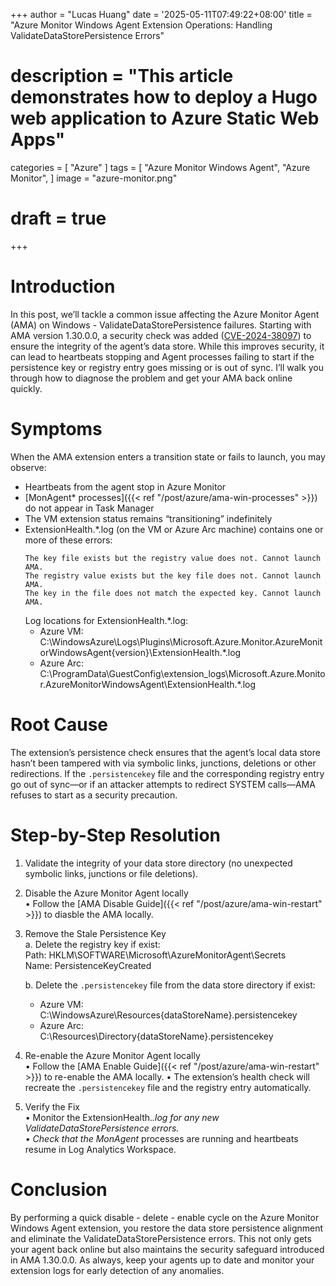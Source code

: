 +++
author = "Lucas Huang"
date = '2025-05-11T07:49:22+08:00'
title = "Azure Monitor Windows Agent Extension Operations: Handling ValidateDataStorePersistence Errors"
# description = "This article demonstrates how to deploy a Hugo web application to Azure Static Web Apps"
categories = [
    "Azure"
]
tags = [
    "Azure Monitor Windows Agent",
    "Azure Monitor",
]
image = "azure-monitor.png"
# draft = true
+++
# Introduction  
In this post, we’ll tackle a common issue affecting the Azure Monitor Agent (AMA) on Windows - ValidateDataStorePersistence failures. Starting with AMA version 1.30.0.0, a security check was added ([CVE-2024-38097](https://nvd.nist.gov/vuln/detail/CVE-2024-38097)) to ensure the integrity of the agent’s data store. While this improves security, it can lead to heartbeats stopping and Agent processes failing to start if the persistence key or registry entry goes missing or is out of sync. I’ll walk you through how to diagnose the problem and get your AMA back online quickly.

# Symptoms  
When the AMA extension enters a transition state or fails to launch, you may observe:  
- Heartbeats from the agent stop in Azure Monitor  
- [MonAgent* processes]({{< ref "/post/azure/ama-win-processes" >}}) do not appear in Task Manager  
- The VM extension status remains “transitioning” indefinitely  
- ExtensionHealth.*.log (on the VM or Azure Arc machine) contains one or more of these errors: 
  ``` text
  The key file exists but the registry value does not. Cannot launch AMA. 
  The registry value exists but the key file does not. Cannot launch AMA.
  The key in the file does not match the expected key. Cannot launch AMA. 
  ```
  Log locations for ExtensionHealth.*.log:  
  - Azure VM: 
    C:\WindowsAzure\Logs\Plugins\Microsoft.Azure.Monitor.AzureMonitorWindowsAgent\{version}\ExtensionHealth.*.log  
  - Azure Arc: 
    C:\ProgramData\GuestConfig\extension_logs\Microsoft.Azure.Monitor.AzureMonitorWindowsAgent\ExtensionHealth.*.log  


# Root Cause  
The extension’s persistence check ensures that the agent’s local data store hasn’t been tampered with via symbolic links, junctions, deletions or other redirections. If the `.persistencekey` file and the corresponding registry entry go out of sync—or if an attacker attempts to redirect SYSTEM calls—AMA refuses to start as a security precaution.

# Step-by-Step Resolution  
1. Validate the integrity of your data store directory (no unexpected symbolic links, junctions or file deletions).  

2. Disable the Azure Monitor Agent locally  
   • Follow the [AMA Disable Guide]({{< ref "/post/azure/ama-win-restart" >}}) to diasble the AMA locally.  

3. Remove the Stale Persistence Key  
   a. Delete the registry key if exist:  
      Path: HKLM\SOFTWARE\Microsoft\AzureMonitorAgent\Secrets  
      Name: PersistenceKeyCreated  

   b. Delete the `.persistencekey` file from the data store directory if exist:  
      - Azure VM:  
        C:\WindowsAzure\Resources\{dataStoreName}\.persistencekey  
      - Azure Arc:  
        C:\Resources\Directory\{dataStoreName}\.persistencekey  

4. Re-enable the Azure Monitor Agent locally  
   • Follow the [AMA Enable Guide]({{< ref "/post/azure/ama-win-restart" >}}) to re-enable the AMA locally.
   • The extension’s health check will recreate the `.persistencekey` file and the registry entry automatically.  

5. Verify the Fix  
   • Monitor the ExtensionHealth.*.log for any new ValidateDataStorePersistence errors.  
   • Check that the MonAgent* processes are running and heartbeats resume in Log Analytics Workspace.  

# Conclusion
By performing a quick disable - delete - enable cycle on the Azure Monitor Windows Agent extension, you restore the data store persistence alignment and eliminate the ValidateDataStorePersistence errors. This not only gets your agent back online but also maintains the security safeguard introduced in AMA 1.30.0.0. As always, keep your agents up to date and monitor your extension logs for early detection of any anomalies. 